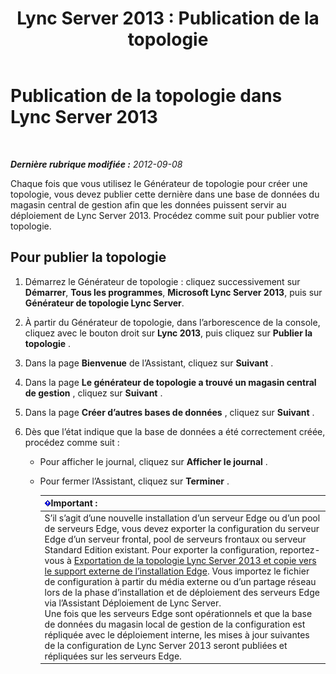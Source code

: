 ﻿---
title: 'Lync Server 2013 : Publication de la topologie'
TOCTitle: Publication de la topologie
ms:assetid: bfed3829-7a54-4b5c-a7cb-28871acd35e7
ms:mtpsurl: https://technet.microsoft.com/fr-fr/library/Gg412935(v=OCS.15)
ms:contentKeyID: 49298735
ms.date: 05/20/2016
mtps_version: v=OCS.15
ms.translationtype: HT
---

# Publication de la topologie dans Lync Server 2013

 

_**Dernière rubrique modifiée :** 2012-09-08_

Chaque fois que vous utilisez le Générateur de topologie pour créer une topologie, vous devez publier cette dernière dans une base de données du magasin central de gestion afin que les données puissent servir au déploiement de Lync Server 2013. Procédez comme suit pour publier votre topologie.

## Pour publier la topologie

1.  Démarrez le Générateur de topologie : cliquez successivement sur **Démarrer**, **Tous les programmes**, **Microsoft Lync Server 2013**, puis sur **Générateur de topologie Lync Server**.

2.  À partir du Générateur de topologie, dans l’arborescence de la console, cliquez avec le bouton droit sur **Lync 2013**, puis cliquez sur **Publier la topologie** .

3.  Dans la page **Bienvenue** de l’Assistant, cliquez sur **Suivant** .

4.  Dans la page **Le générateur de topologie a trouvé un magasin central de gestion** , cliquez sur **Suivant** .

5.  Dans la page **Créer d’autres bases de données** , cliquez sur **Suivant** .

6.  Dès que l’état indique que la base de données a été correctement créée, procédez comme suit :
    
      - Pour afficher le journal, cliquez sur **Afficher le journal** .
    
      - Pour fermer l’Assistant, cliquez sur **Terminer** .
        
        <table>
        <thead>
        <tr class="header">
        <th><img src="images/Gg425917.important(OCS.15).gif" title="important" alt="important" />Important :</th>
        </tr>
        </thead>
        <tbody>
        <tr class="odd">
        <td>S’il s’agit d’une nouvelle installation d’un serveur Edge ou d’un pool de serveurs Edge, vous devez exporter la configuration du serveur Edge d’un serveur frontal, pool de serveurs frontaux ou serveur Standard Edition existant. Pour exporter la configuration, reportez-vous à <a href="lync-server-2013-export-your-topology-and-copy-it-to-external-media-for-edge-installation.md">Exportation de la topologie Lync Server 2013 et copie vers le support externe de l’installation Edge</a>. Vous importez le fichier de configuration à partir du média externe ou d’un partage réseau lors de la phase d’installation et de déploiement des serveurs Edge via l’Assistant Déploiement de Lync Server.<br />
        Une fois que les serveurs Edge sont opérationnels et que la base de données du magasin local de gestion de la configuration est répliquée avec le déploiement interne, les mises à jour suivantes de la configuration de Lync Server 2013 seront publiées et répliquées sur les serveurs Edge.</td>
        </tr>
        </tbody>
        </table>


